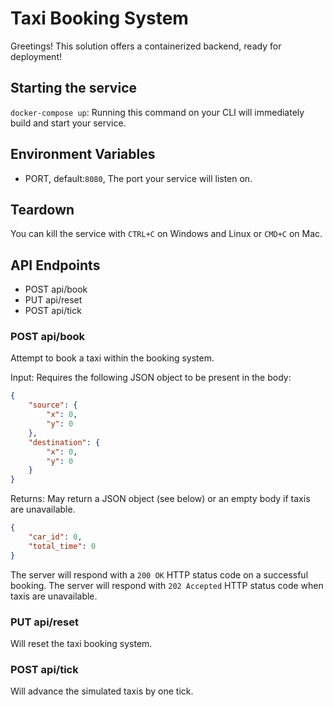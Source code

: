 # Taxi Booking System

Greetings! This solution offers a containerized backend, ready for deployment!

## Starting the service

`docker-compose up`: Running this command on your CLI will immediately build and start your service.

## Environment Variables

- PORT, default:`8080`, The port your service will listen on.

## Teardown

You can kill the service with `CTRL+C` on Windows and Linux or `CMD+C` on Mac.

## API Endpoints

- POST api/book
- PUT  api/reset
- POST api/tick

### POST api/book

Attempt to book a taxi within the booking system.

Input: Requires the following JSON object to be present in the body:
```JSON
{
    "source": {
        "x": 0,
        "y": 0
    },
    "destination": {
        "x": 0,
        "y": 0
    }
}
```

Returns: May return a JSON object (see below) or an empty body if taxis are unavailable.
```JSON
{
    "car_id": 0,
    "total_time": 0
}
```

The server will respond with a `200 OK` HTTP status code on a successful booking. 
The server will respond with `202 Accepted` HTTP status code when taxis are unavailable.


### PUT  api/reset

Will reset the taxi booking system.

### POST api/tick

Will advance the simulated taxis by one tick.
